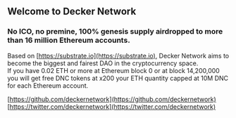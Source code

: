 ## Welcome to Decker Network

### No ICO, no premine, 100% genesis supply airdropped to more than 16 million Ethereum accounts.

Based on [https://substrate.io](https://substrate.io), Decker Network aims to become the biggest and fairest DAO in the cryptocurrency space.  
If you have 0.02 ETH or more at Ethereum block 0 or at block 14,200,000 you will get free DNC tokens at x200 your ETH quantity capped at 10M DNC for each Ethereum account.

[https://github.com/deckernetwork](https://github.com/deckernetwork)  
[https://twitter.com/deckernetwork](https://twitter.com/deckernetwork)
